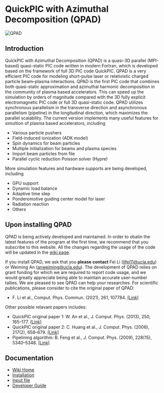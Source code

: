 # QuickPIC with Azimuthal Decomposition (QPAD)
![QPAD](https://ucla-plasma-simulation-group.github.io/QuickPIC-OpenSource/media/quickpic_logo.png)

## Introduction

QuickPIC with Azimuthal Decomposition (QPAD) is a quasi-3D parallel (MPI-based) quasi-static PIC code written in modern Fortran, which is developed based on the framework of full 3D PIC code QuickPIC. QPAD is a very efficient PIC code for modeling short-pulse laser or relativistic charged particle beam–plasma interactions. QPAD is the first PIC code that combines both quasi-static approximation and azimuthal harmonic decomposition in the community of plasma based accelerators. This can speed up the simulation by orders of magnitude compared with the 3D fully explicit electromagnetic PIC code or full 3D quasi-static code. QPAD utilizes synchronous parallelism in the transverse direction and asynchronous parallelism (pipeline) in the longitudinal direction, which maximizes the parallel scalability. The current version implements many useful features for simultion of plasma based accelerators, including

- Various particle pushers
- Field-induced ionization (ADK model)
- Spin dynamics for beam particles
- Multiple initialization for beams and plasma species
- Import beam particles from file
- Parallel cyclic reduction Poisson solver (Hypre)

More simulation features and hardware supports are being developed, including

- GPU support
- Dynamic load balance
- Adaptive time step
- Ponderomotive guiding center model for laser
- Radiation reaction
- Others

## Upon installing QPAD

QPAD is being actively developed and maintained. In order to obatin the latest features of the program at the first time, we recommend that you subscribe to this website. All the changes regarding the usage of the code will be updated in the [wiki page](https://github.com/UCLA-Plasma-Simulation-Group/QPAD/wiki).

If you install QPAD, we ask that you __please contact__ Fei Li (lifei11@ucla.edu) or Weiming An (anweiming@ucla.edu). The development of QPAD relies on grant funding for which we are required to report code usage, and we would greatly appreciate being able to maintain accurate user-number tallies. We are pleased to see QPAD can help your researches. For scientific publications, please consider to cite the original paper of QPAD:

- F. Li et al., Comput. Phys. Commun. (2021), 261, 107784. [(Link)](https://doi.org/10.1016/J.CPC.2020.107784)

Other possible relavant papers includes:

- QuickPIC original paper 1: W. An et al., J. Comput. Phys. (2013), 250, 165–177. [(Link)](https://doi.org/10.1016/j.jcp.2013.05.020)
- QuickPIC original paper 2: C. Huang et al., J. Comput. Phys. (2006), 217(2), 658–679. [(Link)](https://doi.org/10.1016/j.jcp.2006.01.039)
- Pipelining algorithm: B. Feng et al., J. Comput. Phys. (2009), 228(15), 5340–5348. [(Link)](https://doi.org/10.1016/J.JCP.2009.04.019)

## Documentation

<!-- * [Wiki Home](https://github.com/UCLA-Plasma-Simulation-Group/QPAD/wiki)
* [Installation](https://github.com/UCLA-Plasma-Simulation-Group/QPAD/wiki/Install-QPAD)
* [Input file](https://github.com/UCLA-Plasma-Simulation-Group/QPAD/wiki/Input-File-Overview)
* [Developer Guide](https://github.com/UCLA-Plasma-Simulation-Group/QPAD/wiki/Developer-Guide) -->

* [Wiki Home](./docs/README.md)
* [Installation](./docs/Install-QPAD.md)
* [Input file](./docs/Input-File-Overview.md)
* [Developer Guide](./docs/Developer-Guide.md) 
